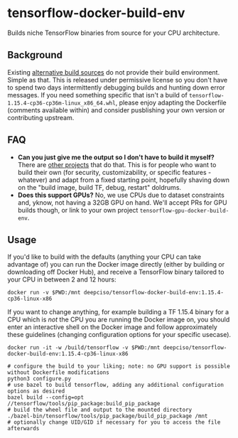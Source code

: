 # tensorflow-docker-build-env

Builds niche TensorFlow binaries from source for your CPU architecture.

## Background

Existing [alternative build sources](https://github.com/lakshayg/tensorflow-build) do not provide their build environment. Simple as that. This is released under permissive license so you don't have to spend two days intermittently debugging builds and hunting down error messages. If you need something specific that isn't a build of `tensorflow-1.15.4-cp36-cp36m-linux_x86_64.whl`, please enjoy adapting the Dockerfile (comments available within) and consider pusblishing your own version or contributing upstream.

## FAQ

* **Can you just give me the output so I don't have to build it myself?** There are [other projects](https://github.com/lakshayg/tensorflow-build) that do that. This is for people who want to build their own (for security, customizability, or specific features - whatever) and adapt from a fixed starting point, hopefully shaving down on the "build image, build TF, debug, restart" doldrums.
* **Does this support GPUs?** No, we use CPUs due to dataset constraints and, yknow, not having a 32GB GPU on hand. We'll accept PRs for GPU builds though, or link to your own project `tensorflow-gpu-docker-build-env`.

## Usage

If you'd like to build with the defaults (anything your CPU can take advantage of) you can run the Docker image directly (either by building or downloading off Docker Hub), and receive a TensorFlow binary tailored to your CPU in between 2 and 12 hours:

```
docker run -v $PWD:/mnt deepciso/tensorflow-docker-build-env:1.15.4-cp36-linux-x86
```

If you want to change anything, for example building a TF 1.15.4 binary for a CPU which is *not* the CPU you are running the Docker image on, you should enter an interactive shell on the Docker image and follow approximately these guidelines (changing configuration options for your specific usecase).

```
docker run -it -w /build/tensorflow -v $PWD:/mnt deepciso/tensorflow-docker-build-env:1.15.4-cp36-linux-x86

# configure the build to your liking; note: no GPU support is possible without Dockerfile modifications
python3 configure.py
# use bazel to build tensorflow, adding any additional configuration options as desired
bazel build --config=opt //tensorflow/tools/pip_package:build_pip_package
# build the wheel file and output to the mounted directory
./bazel-bin/tensorflow/tools/pip_package/build_pip_package /mnt
# optionally change UID/GID if necessary for you to access the file afterwards
```
